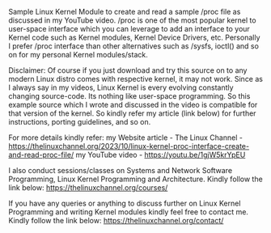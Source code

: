 Sample Linux Kernel Module to create and read a sample /proc file as discussed in my YouTube video. /proc is one of the most popular kernel to user-space interface which you can leverage to add an interface to your Kernel code such as Kernel modules, Kernel Device Drivers, etc. Personally I prefer /proc interface than other alternatives such as /sysfs, ioctl() and so on for my personal Kernel modules/stack.

Disclaimer: Of course if you just download and try this source on to any modern Linux distro comes with respective kernel, it may not work. Since as I always say in my videos, Linux Kernel is every evolving constantly changing source-code. Its nothing like user-space programming. So this example source which I wrote and discussed in the video is compatible for that version of the kernel. So kindly refer my article (link below) for further instructions, porting guidelines, and so on.

For more details kindly refer: my Website article - The Linux Channel - https://thelinuxchannel.org/2023/10/linux-kernel-proc-interface-create-and-read-proc-file/ my YouTube video - https://youtu.be/1gjW5krYpEU

I also conduct sessions/classes on Systems and Network Software Programming, Linux Kernel Programming and Architecture. Kindly follow the link below: https://thelinuxchannel.org/courses/

If you have any queries or anything to discuss further on Linux Kernel Programming and writing Kernel modules kindly feel free to contact me. Kindly follow the link below: https://thelinuxchannel.org/contact/
